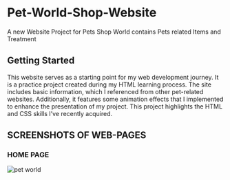 # Pet-World-Shop-Website

A new Website Project for Pets Shop World contains Pets related Items and Treatment

## Getting Started
This website serves as a starting point for my web development journey. 
It is a practice project created during my HTML learning process. 
The site includes basic information, which I referenced from other pet-related websites. 
Additionally, it features some animation effects that I implemented to enhance the presentation of my project. 
This project highlights the HTML and CSS skills I’ve recently acquired.

## SCREENSHOTS OF WEB-PAGES
### HOME PAGE
![pet world](https://github.com/user-attachments/assets/b4ea1e5f-2709-40f5-ab41-81b267628653)

